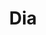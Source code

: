 ---
title: "Dia"
url: /ciudad-autonoma-de-buenos-aires/dia-avenida-de-los-corrales-2/
shop: supermercado
---